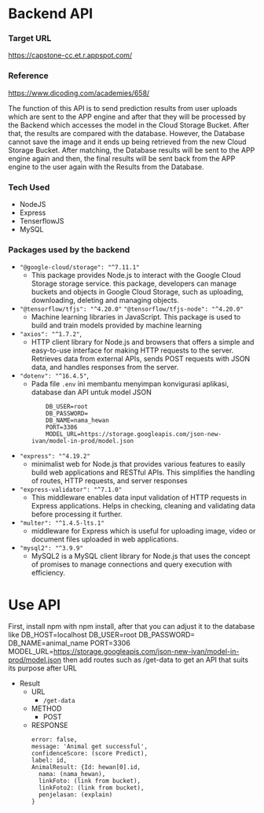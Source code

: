 # Backend API
### Target URL
https://capstone-cc.et.r.appspot.com/

### Reference
https://www.dicoding.com/academies/658/

The function of this API is to send prediction results from user uploads which are sent to the APP engine and after that they will be processed by the Backend which accesses the model in the Cloud Storage Bucket. After that, the results are compared with the database. However, the Database cannot save the image and it ends up being retrieved from the new Cloud Storage Bucket. After matching, the Database results will be sent to the APP engine again and then, the final results will be sent back from the APP engine to the user again with the Results from the Database.

### Tech Used
- NodeJS
- Express
- TenserflowJS
- MySQL

### Packages used by the backend
- `"@google-cloud/storage": "^7.11.1"`
  - This package provides Node.js to interact with the Google Cloud Storage storage service. this package, developers can manage buckets and objects in Google Cloud Storage, such as uploading, downloading, deleting and managing objects.
- `"@tensorflow/tfjs": "^4.20.0"` `"@tensorflow/tfjs-node": "^4.20.0"`
  - Machine learning libraries in JavaScript. This package is used to build and train models provided by machine learning
- `"axios": "^1.7.2"`,
  - HTTP client library for Node.js and browsers that offers a simple and easy-to-use interface for making HTTP requests to the server. Retrieves data from external APIs, sends POST requests with JSON data, and handles responses from the server. 
- `"dotenv": "^16.4.5"`,
  - Pada file `.env` ini membantu menyimpan konvigurasi aplikasi, database dan API untuk model JSON
    ```DB_HOST=localhost
        DB_USER=root
        DB_PASSWORD=
        DB_NAME=nama_hewan
        PORT=3306
        MODEL_URL=https://storage.googleapis.com/json-new-ivan/model-in-prod/model.json
- `"express": "^4.19.2"`
  - minimalist web for Node.js that provides various features to easily build web applications and RESTful APIs. This simplifies the handling of routes, HTTP requests, and server responses
- `"express-validator": "^7.1.0"`
  - This middleware enables data input validation of HTTP requests in Express applications. Helps in checking, cleaning and validating data before processing it further.
- `"multer": "^1.4.5-lts.1"`
  - middleware for Express which is useful for uploading image, video or document files uploaded in web applications.
- `"mysql2": "^3.9.9"`
  -   MySQL2 is a MySQL client library for Node.js that uses the concept of promises to manage connections and query execution with efficiency.
 
# Use API
First, install npm with npm install, after that you can adjust it to the database like DB_HOST=localhost
 DB_USER=root
 DB_PASSWORD=
 DB_NAME=animal_name
 PORT=3306
 MODEL_URL=https://storage.googleapis.com/json-new-ivan/model-in-prod/model.json
  then add routes such as /get-data to get an API that suits its purpose after URL

- Result
  - URL
      - `/get-data`
  - METHOD
      - POST
  - RESPONSE
      ```{
      error: false,
      message: 'Animal get successful',
      confidenceScore: (score Predict),
      label: id,
      AnimalResult: {Id: hewan[0].id,
        nama: (nama_hewan),
        linkFoto: (link from bucket),
        linkFoto2: (link from bucket),
        penjelasan: (explain)
     } 
